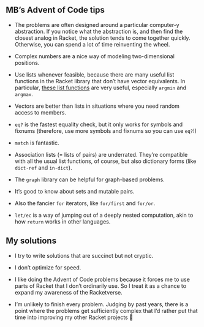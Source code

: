 ## MB’s Advent of Code tips

* The problems are often designed around a particular computer-y abstraction. If you notice what the abstraction is, and then find the closest analog in Racket, the solution tends to come together quickly. Otherwise, you can spend a lot of time reinventing the wheel.

* Complex numbers are a nice way of modeling two-dimensional positions.

* Use lists whenever feasible, because there are many useful list functions in the Racket library that don’t have vector equivalents. In particular, [these list functions](https://docs.racket-lang.org/reference/pairs.html?q=racket%2Flist#%28part._.Additional_.List_.Functions_and_.Synonyms%29) are very useful, especially `argmin` and `argmax`.

* Vectors are better than lists in situations where you need random access to members.

* `eq?` is the fastest equality check, but it only works for symbols and fixnums (therefore, use more symbols and fixnums so you can use `eq?`!)

* `match` is fantastic.

* Association lists (= lists of pairs) are underrated. They’re compatible with all the usual list functions, of course, but also dictionary forms (like `dict-ref` and `in-dict`).

* The `graph` library can be helpful for graph-based problems.

* It’s good to know about sets and mutable pairs.

* Also the fancier `for` iterators, like `for/first` and `for/or`.

* `let/ec` is a way of jumping out of a deeply nested computation, akin to how `return` works in other languages. 



## My solutions

* I try to write solutions that are succinct but not cryptic. 

* I don’t optimize for speed.

* I like doing the Advent of Code problems because it forces me to use parts of Racket that I don’t ordinarily use. So I treat it as a chance to expand my awareness of the Racketverse.

* I’m unlikely to finish every problem. Judging by past years, there is a point where the problems get sufficiently complex that I’d rather put that time into improving my other Racket projects :metal:

